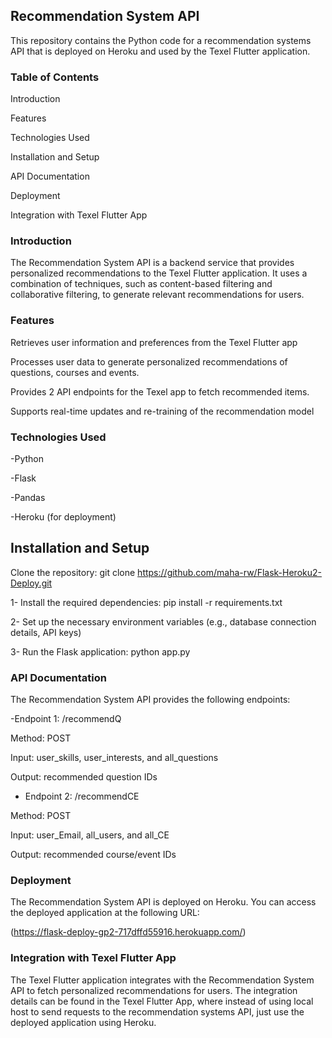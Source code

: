 ## **Recommendation System API** 

This repository contains the Python code for a recommendation systems API that is deployed on Heroku and used by the Texel Flutter application.

### **Table of Contents**


Introduction

Features

Technologies Used

Installation and Setup

API Documentation

Deployment

Integration with Texel Flutter App









### **Introduction**

The Recommendation System API is a backend service that provides personalized recommendations to the Texel Flutter application. It uses a combination of techniques, such as content-based filtering and collaborative filtering, to generate relevant recommendations for users.



### **Features**
Retrieves user information and preferences from the Texel Flutter app

Processes user data to generate personalized recommendations of questions, courses and events.

Provides 2 API endpoints for the Texel app to fetch recommended items.

Supports real-time updates and re-training of the recommendation model


### **Technologies Used**

-Python

-Flask 

-Pandas

-Heroku (for deployment)


## **Installation and Setup**
Clone the repository: git clone https://github.com/maha-rw/Flask-Heroku2-Deploy.git

1- Install the required dependencies: pip install -r requirements.txt

2- Set up the necessary environment variables (e.g., database connection details, API keys)

3- Run the Flask application: python app.py


### **API Documentation**
The Recommendation System API provides the following endpoints:

-Endpoint 1: /recommendQ

Method: POST

Input: user_skills, user_interests, and all_questions

Output: recommended question IDs


- Endpoint 2: /recommendCE
  
Method: POST

Input: user_Email, all_users, and all_CE

Output: recommended course/event IDs


### **Deployment**

The Recommendation System API is deployed on Heroku. You can access the deployed application at the following URL:

(https://flask-deploy-gp2-717dffd55916.herokuapp.com/) 


### **Integration with Texel Flutter App**


The Texel Flutter application integrates with the Recommendation System API to fetch personalized recommendations for users. The integration details can be found in the Texel Flutter App, where instead of using local host to send requests to the recommendation systems API, just use the deployed application using Heroku. 

